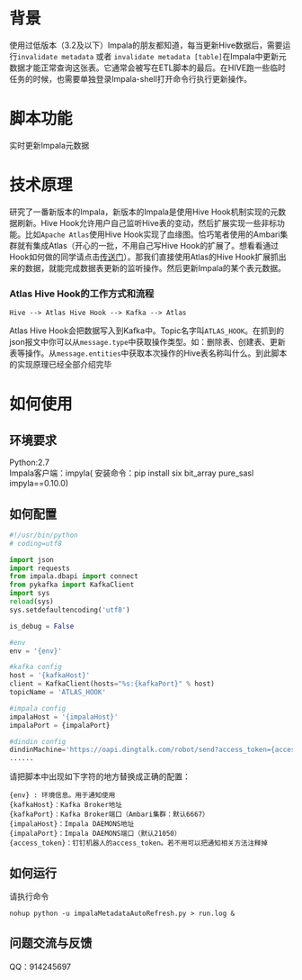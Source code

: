 # 背景
使用过低版本（3.2及以下）Impala的朋友都知道，每当更新Hive数据后，需要运行`invalidate metadata` 或者 `invalidate metadata [table]`在Impala中更新元数据才能正常查询这张表。它通常会被写在ETL脚本的最后。在HIVE跑一些临时任务的时候，也需要单独登录Impala-shell打开命令行执行更新操作。

# 脚本功能
实时更新Impala元数据

# 技术原理
研究了一番新版本的Impala，新版本的Impala是使用Hive Hook机制实现的元数据刷新。Hive Hook允许用户自己监听Hive表的变动，然后扩展实现一些非标功能。比如`Apache Atlas`使用Hive Hook实现了血缘图。恰巧笔者使用的Ambari集群就有集成Atlas（开心的一批，不用自己写Hive Hook的扩展了。想看看通过Hook如何做的同学请点击[传送门](https://github.com/Observe-secretly/hive-metadata-hook)）。那我们直接使用Atlas的Hive Hook扩展抓出来的数据，就能完成数据表更新的监听操作。然后更新Impala的某个表元数据。

### Atlas Hive Hook的工作方式和流程
```
Hive --> Atlas Hive Hook --> Kafka --> Atlas
```
Atlas Hive Hook会把数据写入到Kafka中。Topic名字叫`ATLAS_HOOK`。在抓到的json报文中你可以从`message.type`中获取操作类型。如：删除表、创建表、更新表等操作。从`message.entities`中获取本次操作的Hive表名称叫什么。到此脚本的实现原理已经全部介绍完毕

# 如何使用
## 环境要求
Python:2.7
</br>
Impala客户端：impyla( 安装命令：pip install  six bit_array pure_sasl  impyla==0.10.0)

## 如何配置
``` python
#!/usr/bin/python
# coding=utf8

import json
import requests
from impala.dbapi import connect
from pykafka import KafkaClient
import sys
reload(sys)
sys.setdefaultencoding('utf8')

is_debug = False

#env
env = '{env}'

#kafka config
host = '{kafkaHost}'
client = KafkaClient(hosts="%s:{kafkaPort}" % host)
topicName = 'ATLAS_HOOK'

#impala config
impalaHost = '{impalaHost}'
impalaPort = {impalaPort}

#dindin config
dindinMachine='https://oapi.dingtalk.com/robot/send?access_token={access_token}'
......
```

请把脚本中出现如下字符的地方替换成正确的配置：
```
{env} : 环境信息。用于通知使用
{kafkaHost}：Kafka Broker地址
{kafkaPort}：Kafka Broker端口（Ambari集群：默认6667）
{impalaHost}：Impala DAEMONS地址
{impalaPort}：Impala DAEMONS端口（默认21050）
{access_token}：钉钉机器人的access_token。若不用可以把通知相关方法注释掉
```
## 如何运行
请执行命令
```
nohup python -u impalaMetadataAutoRefresh.py > run.log &
```

## 问题交流与反馈 
QQ：914245697

